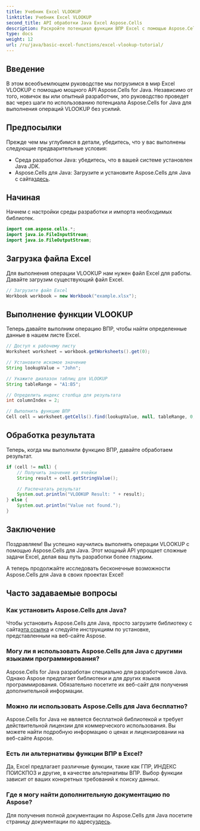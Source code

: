 ```yaml
---
title: Учебник Excel VLOOKUP
linktitle: Учебник Excel VLOOKUP
second_title: API обработки Java Excel Aspose.Cells
description: Раскройте потенциал функции ВПР Excel с помощью Aspose.Cells для Java — вашего полного руководства по простому извлечению данных.
type: docs
weight: 12
url: /ru/java/basic-excel-functions/excel-vlookup-tutorial/
---
```


## Введение

В этом всеобъемлющем руководстве мы погрузимся в мир Excel VLOOKUP с помощью мощного API Aspose.Cells for Java. Независимо от того, новичок вы или опытный разработчик, это руководство проведет вас через шаги по использованию потенциала Aspose.Cells for Java для выполнения операций VLOOKUP без усилий.

## Предпосылки

Прежде чем мы углубимся в детали, убедитесь, что у вас выполнены следующие предварительные условия:

- Среда разработки Java: убедитесь, что в вашей системе установлен Java JDK.
-  Aspose.Cells для Java: Загрузите и установите Aspose.Cells для Java с сайта[здесь](https://releases.aspose.com/cells/java/).

## Начиная

Начнем с настройки среды разработки и импорта необходимых библиотек.

```java
import com.aspose.cells.*;
import java.io.FileInputStream;
import java.io.FileOutputStream;
```

## Загрузка файла Excel

Для выполнения операции VLOOKUP нам нужен файл Excel для работы. Давайте загрузим существующий файл Excel.

```java
// Загрузите файл Excel
Workbook workbook = new Workbook("example.xlsx");
```

## Выполнение функции VLOOKUP

Теперь давайте выполним операцию ВПР, чтобы найти определенные данные в нашем листе Excel.

```java
// Доступ к рабочему листу
Worksheet worksheet = workbook.getWorksheets().get(0);

// Установите искомое значение
String lookupValue = "John";

// Укажите диапазон таблиц для VLOOKUP
String tableRange = "A1:B5";

// Определить индекс столбца для результата
int columnIndex = 2;

// Выполнить функцию ВПР
Cell cell = worksheet.getCells().find(lookupValue, null, tableRange, 0, columnIndex);
```

## Обработка результата

Теперь, когда мы выполнили функцию ВПР, давайте обработаем результат.

```java
if (cell != null) {
    // Получить значение из ячейки
    String result = cell.getStringValue();

    // Распечатать результат
    System.out.println("VLOOKUP Result: " + result);
} else {
    System.out.println("Value not found.");
}
```

## Заключение

Поздравляем! Вы успешно научились выполнять операции VLOOKUP с помощью Aspose.Cells для Java. Этот мощный API упрощает сложные задачи Excel, делая ваш путь разработки более гладким.

А теперь продолжайте исследовать бесконечные возможности Aspose.Cells для Java в своих проектах Excel!

## Часто задаваемые вопросы

### Как установить Aspose.Cells для Java?

 Чтобы установить Aspose.Cells для Java, просто загрузите библиотеку с сайта[эта ссылка](https://releases.aspose.com/cells/java/) и следуйте инструкциям по установке, представленным на веб-сайте Aspose.

### Могу ли я использовать Aspose.Cells для Java с другими языками программирования?

Aspose.Cells for Java разработан специально для разработчиков Java. Однако Aspose предлагает библиотеки и для других языков программирования. Обязательно посетите их веб-сайт для получения дополнительной информации.

### Можно ли использовать Aspose.Cells для Java бесплатно?

Aspose.Cells for Java не является бесплатной библиотекой и требует действительной лицензии для коммерческого использования. Вы можете найти подробную информацию о ценах и лицензировании на веб-сайте Aspose.

### Есть ли альтернативы функции ВПР в Excel?

Да, Excel предлагает различные функции, такие как ГПР, ИНДЕКС ПОИСКПОЗ и другие, в качестве альтернативы ВПР. Выбор функции зависит от ваших конкретных требований к поиску данных.

### Где я могу найти дополнительную документацию по Aspose?

 Для получения полной документации по Aspose.Cells для Java посетите страницу документации по адресу[здесь](https://reference.aspose.com/cells/java/).